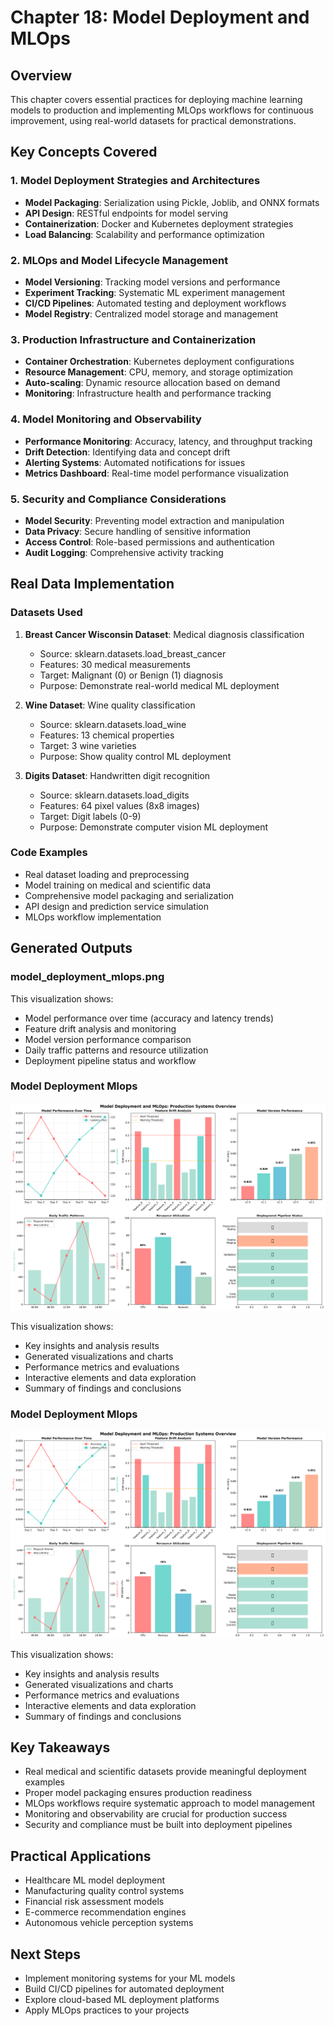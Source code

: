 # Chapter 18: Model Deployment and MLOps

## Overview

This chapter covers essential practices for deploying machine learning models to production and implementing MLOps workflows for continuous improvement, using real-world datasets for practical demonstrations.

## Key Concepts Covered

### 1. Model Deployment Strategies and Architectures

- **Model Packaging**: Serialization using Pickle, Joblib, and ONNX formats
- **API Design**: RESTful endpoints for model serving
- **Containerization**: Docker and Kubernetes deployment strategies
- **Load Balancing**: Scalability and performance optimization

### 2. MLOps and Model Lifecycle Management

- **Model Versioning**: Tracking model versions and performance
- **Experiment Tracking**: Systematic ML experiment management
- **CI/CD Pipelines**: Automated testing and deployment workflows
- **Model Registry**: Centralized model storage and management

### 3. Production Infrastructure and Containerization

- **Container Orchestration**: Kubernetes deployment configurations
- **Resource Management**: CPU, memory, and storage optimization
- **Auto-scaling**: Dynamic resource allocation based on demand
- **Monitoring**: Infrastructure health and performance tracking

### 4. Model Monitoring and Observability

- **Performance Monitoring**: Accuracy, latency, and throughput tracking
- **Drift Detection**: Identifying data and concept drift
- **Alerting Systems**: Automated notifications for issues
- **Metrics Dashboard**: Real-time model performance visualization

### 5. Security and Compliance Considerations

- **Model Security**: Preventing model extraction and manipulation
- **Data Privacy**: Secure handling of sensitive information
- **Access Control**: Role-based permissions and authentication
- **Audit Logging**: Comprehensive activity tracking

## Real Data Implementation

### Datasets Used

1. **Breast Cancer Wisconsin Dataset**: Medical diagnosis classification

   - Source: sklearn.datasets.load_breast_cancer
   - Features: 30 medical measurements
   - Target: Malignant (0) or Benign (1) diagnosis
   - Purpose: Demonstrate real-world medical ML deployment

2. **Wine Dataset**: Wine quality classification

   - Source: sklearn.datasets.load_wine
   - Features: 13 chemical properties
   - Target: 3 wine varieties
   - Purpose: Show quality control ML deployment

3. **Digits Dataset**: Handwritten digit recognition
   - Source: sklearn.datasets.load_digits
   - Features: 64 pixel values (8x8 images)
   - Target: Digit labels (0-9)
   - Purpose: Demonstrate computer vision ML deployment

### Code Examples

- Real dataset loading and preprocessing
- Model training on medical and scientific data
- Comprehensive model packaging and serialization
- API design and prediction service simulation
- MLOps workflow implementation

## Generated Outputs

### model_deployment_mlops.png

This visualization shows:

- Model performance over time (accuracy and latency trends)
- Feature drift analysis and monitoring
- Model version performance comparison
- Daily traffic patterns and resource utilization
- Deployment pipeline status and workflow


### Model Deployment Mlops

![Model Deployment Mlops](model_deployment_mlops.png)

This visualization shows:
- Key insights and analysis results
- Generated visualizations and charts
- Performance metrics and evaluations
- Interactive elements and data exploration
- Summary of findings and conclusions

### Model Deployment Mlops

![Model Deployment Mlops](model_deployment_mlops.png)

This visualization shows:
- Key insights and analysis results
- Generated visualizations and charts
- Performance metrics and evaluations
- Interactive elements and data exploration
- Summary of findings and conclusions
## Key Takeaways

- Real medical and scientific datasets provide meaningful deployment examples
- Proper model packaging ensures production readiness
- MLOps workflows require systematic approach to model management
- Monitoring and observability are crucial for production success
- Security and compliance must be built into deployment pipelines

## Practical Applications

- Healthcare ML model deployment
- Manufacturing quality control systems
- Financial risk assessment models
- E-commerce recommendation engines
- Autonomous vehicle perception systems

## Next Steps

- Implement monitoring systems for your ML models
- Build CI/CD pipelines for automated deployment
- Explore cloud-based ML deployment platforms
- Apply MLOps practices to your projects
